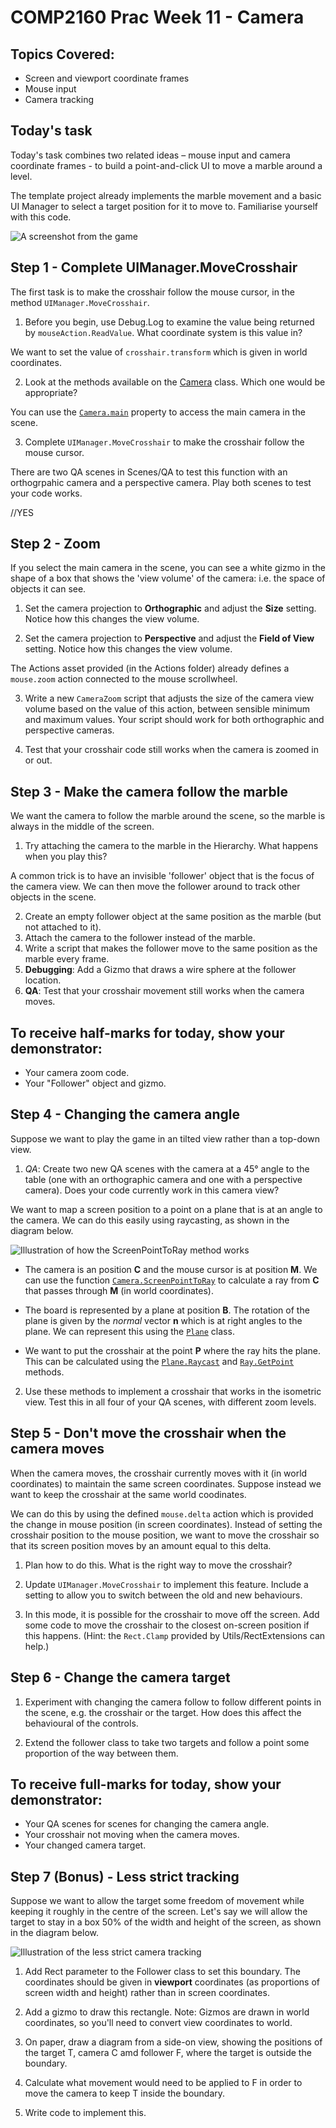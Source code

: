 # COMP2160 Prac Week 11 - Camera

## Topics Covered:
* Screen and viewport coordinate frames
* Mouse input
* Camera tracking

## Today's task

Today's task combines two related ideas – mouse input and camera coordinate frames - to build a point-and-click UI to move a marble around a level.

The template project already implements the marble movement and a basic UI Manager to select a target position for it to move to. Familiarise yourself with this code.

![A screenshot from the game](Images/Screenshot.png)

## Step 1 - Complete UIManager.MoveCrosshair

The first task is to make the crosshair follow the mouse cursor, in the method `UIManager.MoveCrosshair`. 

1. Before you begin, use Debug.Log to examine the value being returned by `mouseAction.ReadValue`. What coordinate system is this value in?

We want to set the value of `crosshair.transform` which is given in world coordinates. 

2. Look at the methods available on the [Camera](https://docs.unity3d.com/ScriptReference/Camera.html) class. Which one would be appropriate?

You can use the [`Camera.main`](https://docs.unity3d.com/ScriptReference/Camera-main.html) property to access the main camera in the scene.

3. Complete `UIManager.MoveCrosshair` to make the crosshair follow the mouse cursor.

There are two QA scenes in Scenes/QA to test this function with an orthogrpahic camera and a perspective camera. Play both scenes to test your code works.

//YES

## Step 2 - Zoom

If you select the main camera in the scene, you can see a white gizmo in the shape of a box that shows the 'view volume' of the camera: i.e. the space of objects it can see. 

1. Set the camera projection to **Orthographic** and adjust the **Size** setting. Notice how this changes the view volume.

2. Set the camera projection to **Perspective** and adjust the **Field of View** setting. Notice how this changes the view volume.

The Actions asset provided (in the Actions folder) already defines a `mouse.zoom` action connected to the mouse scrollwheel.

3. Write a new `CameraZoom` script that adjusts the size of the camera view volume based on the value of this action, between sensible minimum and maximum values. Your script should work for both orthographic and perspective cameras. 

4. Test that your crosshair code still works when the camera is zoomed in or out.

## Step 3 - Make the camera follow the marble

We want the camera to follow the marble around the scene, so the marble is always in the middle of the screen.

1. Try attaching the camera to the marble in the Hierarchy. What happens when you play this?

A common trick is to have an invisible 'follower' object that is the focus of the camera view. We can then move the follower around to track other objects in the scene.

2. Create an empty follower object at the same position as the marble (but not attached to it). 
3. Attach the camera to the follower instead of the marble.
4. Write a script that makes the follower move to the same position as the marble every frame.
5. **Debugging**: Add a Gizmo that draws a wire sphere at the follower location.
6. **QA**: Test that your crosshair movement still works when the camera moves.

## To receive half-marks for today, show your demonstrator:
* Your camera zoom code.
* Your "Follower" object and gizmo.
  
## Step 4 - Changing the camera angle

Suppose we want to play the game in an tilted view rather than a top-down view. 

1. *QA*: Create two new QA scenes with the camera at a 45° angle to the table (one with an orthographic camera and one with a perspective camera). Does your code currently work in this camera view?

We want to map a screen position to a point on a plane that is at an angle to the camera. We can do this easily using raycasting, as shown in the diagram below. 

![Illustration of how the ScreenPointToRay method works](Images/ScreenPointToRay.png)

* The camera is an position **C** and the mouse cursor is at position **M**. We can use the function [`Camera.ScreenPointToRay`](https://docs.unity3d.com/ScriptReference/Camera.ScreenPointToRay.html) to calculate a ray from **C** that passes through **M** (in world coordinates).

* The board is represented by a plane at position **B**. The rotation of the plane is given by the *normal* vector **n** which is at right angles to the plane. We can represent this using the [`Plane`](https://docs.unity3d.com/ScriptReference/Plane.html) class.

* We want to put the crosshair at the point **P** where the ray hits the plane. This can be calculated using the [`Plane.Raycast`](https://docs.unity3d.com/ScriptReference/Plane.Raycast.html) and [`Ray.GetPoint`](https://docs.unity3d.com/ScriptReference/Ray.GetPoint.html) methods. 

2. Use these methods to implement a crosshair that works in the isometric view. Test this in all four of your QA scenes, with different zoom levels.

## Step 5 - Don't move the crosshair when the camera moves

When the camera moves, the crosshair currently moves with it (in world coordinates) to maintain the same screen coordinates. Suppose instead we want to keep the crosshair at the same world coodinates. 

We can do this by using the defined `mouse.delta` action which is provided the change in mouse position (in screen coordinates). Instead of setting the crosshair position to the mouse position, we want to move the crosshair so that its screen position moves by an amount equal to this delta.

1. Plan how to do this. What is the right way to move the crosshair?

2. Update `UIManager.MoveCrosshair` to implement this feature. Include a setting to allow you to switch between the old and new behaviours.

3. In this mode, it is possible for the crosshair to move off the screen. Add some code to move the crosshair to the closest on-screen position if this happens. (Hint: the `Rect.Clamp` provided by Utils/RectExtensions can help.)

## Step 6 - Change the camera target

1. Experiment with changing the camera follow to follow different points in the scene, e.g. the crosshair or the target. How does this affect the behavioural of the controls.

2. Extend the follower class to take two targets and follow a point some proportion of the way between them.

## To receive full-marks for today, show your demonstrator:
* Your QA scenes for scenes for changing the camera angle.
* Your crosshair not moving when the camera moves.
* Your changed camera target.

## Step 7 (Bonus) - Less strict tracking

Suppose we want to allow the target some freedom of movement while keeping it roughly in the centre of the screen. Let's say we will allow the target to stay in a box 50% of the width and height of the screen, as shown in the diagram below.

![Illustration of the less strict camera tracking](Images/Tracking.png)

1. Add Rect parameter to the Follower class to set this boundary. The coordinates should be given in **viewport** coordinates (as proportions of screen width and height) rather than in screen coordinates.

2. Add a gizmo to draw this rectangle. Note: Gizmos are drawn in world coordinates, so you'll need to convert view coordinates to world.

3. On paper, draw a diagram from a side-on view, showing the positions of the target T, camera C amd follower F, where the target is outside the boundary.

4. Calculate what movement would need to be applied to F in order to move the camera to keep T inside the boundary.

5. Write code to implement this.

